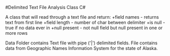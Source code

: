 #Delimited Text File Analysis Class C#

A class that will read through a text file and return: 
  +field names - returns text from first line
  +field length - number of char between delimiter
  +is null - true if no data ever in 
  +null present - not null field but null present in one or more rows

Data Folder contains Text file with pipe ('|') delimited fields.  File contains 
data from Geographic Names Information System for the state of Alaska.
